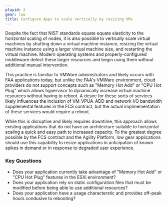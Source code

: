 ```yaml
---
playid: 2
gear: low
title: Configure Apps to scale vertically by resizing VMs
---
```


Despite the fact that NIST standards equate equate elasticity to the horizontal scaling of nodes, it is also possible to vertically scale virtual machines
by shutting down a virtual machine instance, resizing the virtual machine instance using a larger virtual machine size, and restarting the virtual machine.
Modern operating systems and properly-configured middleware detect these larger resources and begin using them without additional manual intervention.

This practice is familiar to VMWare administrators and likely occurs with FAA applications today, but unlike the FAA's VMWare environment, cloud providers do
not support concepts such as "Memory Hot Add" or "CPU Hot Plug" which allows hypervisor to dynamically increase virtual machine resources without having to
reboot. A desire for these sorts of services likely influences the inclusion of VM\_VPUA\_ADD and network I/O bandwidth supplemental features in the FCS
contract, but the actual implmementation of these services would require a reboot.

While this is disruptive and likely requires downtime, this approach allows existing applications that do not have an architecture suitable to horizontal scaling a quick
and easy path to increased capacity. To the greatest degree possible by the FCS contract and the Agility Platform, low gear applications should use this capability
to resize applications in anticipation of known spikes in demand or in response to degraded user experience.

### Key Questions
- Does your application currently take advantage of "Memory Hot Add" or "CPU Hot Plug" features in the ESXi environment?
- Does your application rely on static configuration files that must be modified before being able to use additional resources?
- Does your application have a usage characterstic and provides off-peak hours condusive to rebooting?